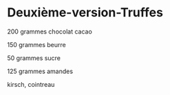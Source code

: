 # Deuxième-version-Truffes

200 grammes chocolat cacao

150 grammes beurre

50 grammes sucre

125 grammes amandes

kirsch, cointreau

